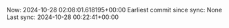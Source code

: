 Now: 2024-10-28 02:08:01.618195+00:00 Earliest commit since sync: None Last sync: 2024-10-28 00:22:41+00:00
